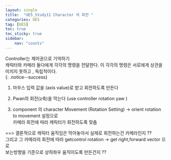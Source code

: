```yaml
---
layout: single
title:  "UE5_Study11 Character 의 회전 "
categories: UE5
tag: [UE5]
toc: true
toc_sticky: true
sidebar:
    nav: "counts"
---
```


Controller는 제어권으로 기억하기   
캐릭터와 카메라 둘다에게 각각의 명령을 전달한다.
이 각각의 명령은 서로에게 상관을 미치지 못하고 , 독립적이다.  
{: .notice--success}

1. 마우스 입력 값을 (axis value)로 받고 회전하도록 만든다

2. Pwan의 회전(z축)을 막는다 (use controller rotation yaw )

3. component 의 character Movement (Rotation Setting) -> orient rotation to movement 설정으로  
카메라 회전에 따라 캐릭터가 회전하도록 맞춤

==> 결론적으로 캐릭터 움직임은 막아놓아서 실제로 회전하는건 카메라인지 ??  
그리고 그 카메라의 회전에 따라 getcontrol rotation -> get right,forward vector 으로  
보는방향을 기준으로 상하좌우 움직이도록 만든건지 ??

  